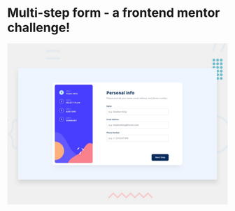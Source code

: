 # Multi-step form - a frontend mentor challenge!

![Design preview for the Multi-step form coding challenge](./design/desktop-preview.jpg)


